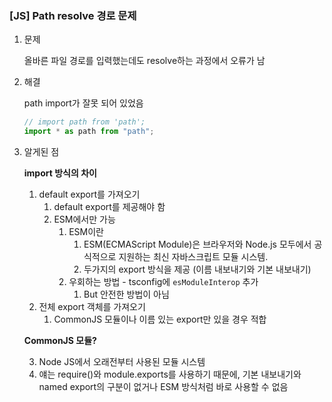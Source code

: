 ### [JS] Path resolve 경로 문제

1. 문제

   올바른 파일 경로를 입력했는데도 resolve하는 과정에서 오류가 남

2. 해결

   path import가 잘못 되어 있었음

   ```jsx
   // import path from 'path';
   import * as path from "path";
   ```

3. 알게된 점

   **import 방식의 차이**

   1. default export를 가져오기
      1. default export를 제공해야 함
      2. ESM에서만 가능
         1. ESM이란
            1. ESM(ECMAScript Module)은 브라우저와 Node.js 모두에서 공식적으로 지원하는 최신 자바스크립트 모듈 시스템.
            2. 두가지의 export 방식을 제공 (이름 내보내기와 기본 내보내기)
         2. 우회하는 방법 - tsconfig에 `esModuleInterop` 추가
            1. But 안전한 방법이 아님
   2. 전체 export 객체를 가져오기
      1. CommonJS 모듈이나 이름 있는 export만 있을 경우 적합

   **CommonJS 모듈?**

   3. Node JS에서 오래전부터 사용된 모듈 시스템
   4. 얘는 require()와 module.exports를 사용하기 때문에, 기본 내보내기와 named export의 구분이 없거나 ESM 방식처럼 바로 사용할 수 없음
